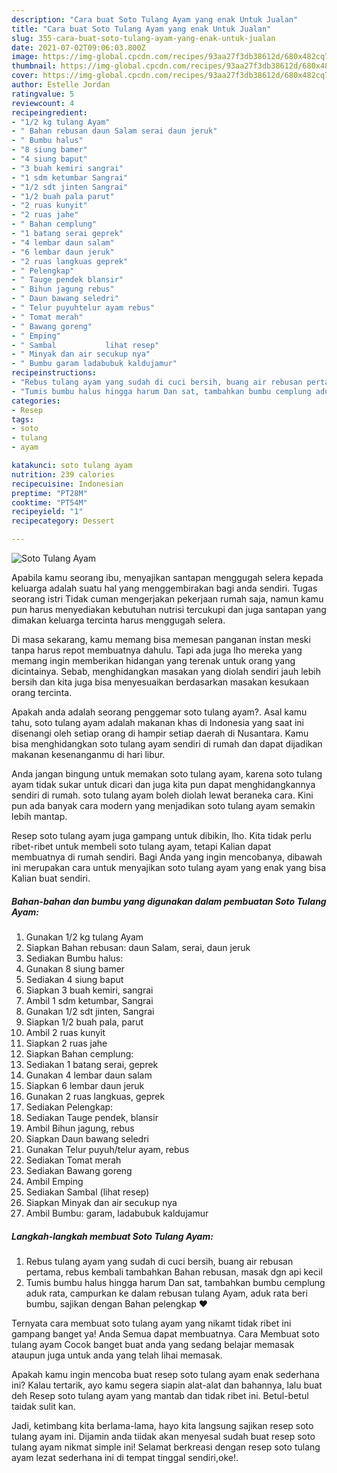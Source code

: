 ```yaml
---
description: "Cara buat Soto Tulang Ayam yang enak Untuk Jualan"
title: "Cara buat Soto Tulang Ayam yang enak Untuk Jualan"
slug: 355-cara-buat-soto-tulang-ayam-yang-enak-untuk-jualan
date: 2021-07-02T09:06:03.800Z
image: https://img-global.cpcdn.com/recipes/93aa27f3db38612d/680x482cq70/soto-tulang-ayam-foto-resep-utama.jpg
thumbnail: https://img-global.cpcdn.com/recipes/93aa27f3db38612d/680x482cq70/soto-tulang-ayam-foto-resep-utama.jpg
cover: https://img-global.cpcdn.com/recipes/93aa27f3db38612d/680x482cq70/soto-tulang-ayam-foto-resep-utama.jpg
author: Estelle Jordan
ratingvalue: 5
reviewcount: 4
recipeingredient:
- "1/2 kg tulang Ayam"
- " Bahan rebusan daun Salam serai daun jeruk"
- " Bumbu halus"
- "8 siung bamer"
- "4 siung baput"
- "3 buah kemiri sangrai"
- "1 sdm ketumbar Sangrai"
- "1/2 sdt jinten Sangrai"
- "1/2 buah pala parut"
- "2 ruas kunyit"
- "2 ruas jahe"
- " Bahan cemplung"
- "1 batang serai geprek"
- "4 lembar daun salam"
- "6 lembar daun jeruk"
- "2 ruas langkuas geprek"
- " Pelengkap"
- " Tauge pendek blansir"
- " Bihun jagung rebus"
- " Daun bawang seledri"
- " Telur puyuhtelur ayam rebus"
- " Tomat merah"
- " Bawang goreng"
- " Emping"
- " Sambal           lihat resep"
- " Minyak dan air secukup nya"
- " Bumbu garam ladabubuk kaldujamur"
recipeinstructions:
- "Rebus tulang ayam yang sudah di cuci bersih, buang air rebusan pertama, rebus kembali tambahkan Bahan rebusan, masak dgn api kecil"
- "Tumis bumbu halus hingga harum Dan sat, tambahkan bumbu cemplung aduk rata, campurkan ke dalam rebusan tulang Ayam, aduk rata beri bumbu, sajikan dengan Bahan pelengkap ❤️"
categories:
- Resep
tags:
- soto
- tulang
- ayam

katakunci: soto tulang ayam 
nutrition: 239 calories
recipecuisine: Indonesian
preptime: "PT28M"
cooktime: "PT54M"
recipeyield: "1"
recipecategory: Dessert

---
```



![Soto Tulang Ayam](https://img-global.cpcdn.com/recipes/93aa27f3db38612d/680x482cq70/soto-tulang-ayam-foto-resep-utama.jpg)

Apabila kamu seorang ibu, menyajikan santapan menggugah selera kepada keluarga adalah suatu hal yang menggembirakan bagi anda sendiri. Tugas seorang istri Tidak cuman mengerjakan pekerjaan rumah saja, namun kamu pun harus menyediakan kebutuhan nutrisi tercukupi dan juga santapan yang dimakan keluarga tercinta harus menggugah selera.

Di masa  sekarang, kamu memang bisa memesan panganan instan meski tanpa harus repot membuatnya dahulu. Tapi ada juga lho mereka yang memang ingin memberikan hidangan yang terenak untuk orang yang dicintainya. Sebab, menghidangkan masakan yang diolah sendiri jauh lebih bersih dan kita juga bisa menyesuaikan berdasarkan masakan kesukaan orang tercinta. 



Apakah anda adalah seorang penggemar soto tulang ayam?. Asal kamu tahu, soto tulang ayam adalah makanan khas di Indonesia yang saat ini disenangi oleh setiap orang di hampir setiap daerah di Nusantara. Kamu bisa menghidangkan soto tulang ayam sendiri di rumah dan dapat dijadikan makanan kesenanganmu di hari libur.

Anda jangan bingung untuk memakan soto tulang ayam, karena soto tulang ayam tidak sukar untuk dicari dan juga kita pun dapat menghidangkannya sendiri di rumah. soto tulang ayam boleh diolah lewat beraneka cara. Kini pun ada banyak cara modern yang menjadikan soto tulang ayam semakin lebih mantap.

Resep soto tulang ayam juga gampang untuk dibikin, lho. Kita tidak perlu ribet-ribet untuk membeli soto tulang ayam, tetapi Kalian dapat membuatnya di rumah sendiri. Bagi Anda yang ingin mencobanya, dibawah ini merupakan cara untuk menyajikan soto tulang ayam yang enak yang bisa Kalian buat sendiri.

<!--inarticleads1-->

##### Bahan-bahan dan bumbu yang digunakan dalam pembuatan Soto Tulang Ayam:

1. Gunakan 1/2 kg tulang Ayam
1. Siapkan  Bahan rebusan: daun Salam, serai, daun jeruk
1. Sediakan  Bumbu halus:
1. Gunakan 8 siung bamer
1. Sediakan 4 siung baput
1. Siapkan 3 buah kemiri, sangrai
1. Ambil 1 sdm ketumbar, Sangrai
1. Gunakan 1/2 sdt jinten, Sangrai
1. Siapkan 1/2 buah pala, parut
1. Ambil 2 ruas kunyit
1. Siapkan 2 ruas jahe
1. Siapkan  Bahan cemplung:
1. Sediakan 1 batang serai, geprek
1. Gunakan 4 lembar daun salam
1. Siapkan 6 lembar daun jeruk
1. Gunakan 2 ruas langkuas, geprek
1. Sediakan  Pelengkap:
1. Sediakan  Tauge pendek, blansir
1. Ambil  Bihun jagung, rebus
1. Siapkan  Daun bawang seledri
1. Gunakan  Telur puyuh/telur ayam, rebus
1. Sediakan  Tomat merah
1. Sediakan  Bawang goreng
1. Ambil  Emping
1. Sediakan  Sambal           (lihat resep)
1. Siapkan  Minyak dan air secukup nya
1. Ambil  Bumbu: garam, ladabubuk kaldujamur




<!--inarticleads2-->

##### Langkah-langkah membuat Soto Tulang Ayam:

1. Rebus tulang ayam yang sudah di cuci bersih, buang air rebusan pertama, rebus kembali tambahkan Bahan rebusan, masak dgn api kecil
1. Tumis bumbu halus hingga harum Dan sat, tambahkan bumbu cemplung aduk rata, campurkan ke dalam rebusan tulang Ayam, aduk rata beri bumbu, sajikan dengan Bahan pelengkap ❤️




Ternyata cara membuat soto tulang ayam yang nikamt tidak ribet ini gampang banget ya! Anda Semua dapat membuatnya. Cara Membuat soto tulang ayam Cocok banget buat anda yang sedang belajar memasak ataupun juga untuk anda yang telah lihai memasak.

Apakah kamu ingin mencoba buat resep soto tulang ayam enak sederhana ini? Kalau tertarik, ayo kamu segera siapin alat-alat dan bahannya, lalu buat deh Resep soto tulang ayam yang mantab dan tidak ribet ini. Betul-betul taidak sulit kan. 

Jadi, ketimbang kita berlama-lama, hayo kita langsung sajikan resep soto tulang ayam ini. Dijamin anda tiidak akan menyesal sudah buat resep soto tulang ayam nikmat simple ini! Selamat berkreasi dengan resep soto tulang ayam lezat sederhana ini di tempat tinggal sendiri,oke!.

